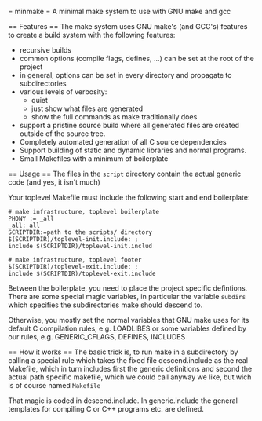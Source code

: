 = minmake =
A minimal make system to use with GNU make and gcc

== Features ==
The make system uses GNU make's (and GCC's) features to create a build system
with the following features:
- recursive builds
- common options (compile flags, defines, ...) can be set at the
  root of the project
- in general, options can be set in every directory and propagate to
  subdirectories
- various levels of verbosity:
  - quiet
  - just show what files are generated
  - show the full commands as make traditionally does
- support a pristine source build where all generated files are created
  outside of the source tree.
- Completely automated generation of all C source dependencies
- Support building of static and dynamic libraries and normal
  programs.
- Small Makefiles with a minimum of boilerplate

== Usage ==
The files in the `script` directory contain the actual generic code
(and yes, it isn't much) 

Your toplevel Makefile must include the following start and end boilerplate:
~~~~
# make infrastructure, toplevel boilerplate
PHONY := _all
_all: all
SCRIPTDIR:=path to the scripts/ directory
$(SCRIPTDIR)/toplevel-init.include: ;
include $(SCRIPTDIR)/toplevel-init.includ
~~~~

~~~~
# make infrastructure, toplevel footer
$(SCRIPTDIR)/toplevel-exit.include: ;
include $(SCRIPTDIR)/toplevel-exit.include
~~~~

Between the boilerplate, you need to place the project specific defintions.
There are some special magic variables, in particular the variable `subdirs`
which specifies the subdirectories make should descend to.

Otherwise, you mostly set the normal variables that GNU make uses for its
default C compilation rules, e.g. LOADLIBES or some variables defined by
our rules, e.g. GENERIC_CFLAGS, DEFINES, INCLUDES


== How it works ==
The basic trick is, to run make in a subdirectory by calling a special
rule which takes the fixed file descend.include as the real Makefile,
which in turn includes first the generic definitions and second the 
actual path specific makefile, which we could call anyway we like, but
wich is of course named `Makefile`

That magic is coded in descend.include. In generic.include the general
templates for compiling C or C++ programs etc. are defined.

